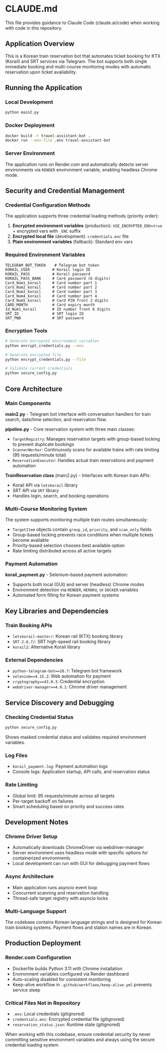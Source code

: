 # CLAUDE.md

This file provides guidance to Claude Code (claude.ai/code) when working with code in this repository.

## Application Overview

This is a Korean train reservation bot that automates ticket booking for KTX (Korail) and SRT services via Telegram. The bot supports both single immediate booking and multi-course monitoring modes with automatic reservation upon ticket availability.

## Running the Application

### Local Development
```bash
python main2.py
```

### Docker Deployment
```bash
docker build -t travel-assistant-bot .
docker run --env-file .env travel-assistant-bot
```

### Server Environment
The application runs on Render.com and automatically detects server environments via `RENDER` environment variable, enabling headless Chrome mode.

## Security and Credential Management

### Credential Configuration Methods
The application supports three credential loading methods (priority order):
1. **Encrypted environment variables** (production): `USE_ENCRYPTED_ENV=true` + encrypted vars with `_ENC` suffix
2. **Encrypted local file** (development): `credentials.enc` file
3. **Plain environment variables** (fallback): Standard env vars

### Required Environment Variables
```
TELEGRAM_BOT_TOKEN    # Telegram bot token
KORAIL_USER          # Korail login ID
KORAIL_PASS          # Korail password
KORAIL_PASS_BANK     # Card password (6 digits)
Card_Num1_korail     # Card number part 1
Card_Num2_korail     # Card number part 2
Card_Num3_korail     # Card number part 3
Card_Num4_korail     # Card number part 4
Card_Num5_korail     # Card PIN front 2 digits
CARD_MONTH           # Card expiry month
Id_Num1_korail       # ID number front 6 digits
SRT_ID               # SRT login ID
SRT_PWD              # SRT password
```

### Encryption Tools
```bash
# Generate encrypted environment variables
python encrypt_credentials.py --env

# Generate encrypted file
python encrypt_credentials.py --file

# Validate current credentials
python secure_config.py
```

## Core Architecture

### Main Components

**main2.py** - Telegram bot interface with conversation handlers for train search, date/time selection, and reservation flow.

**pipeline.py** - Core reservation system with three main classes:
- `TargetRegistry`: Manages reservation targets with group-based locking to prevent duplicate bookings
- `ScannerWorker`: Continuously scans for available trains with rate limiting (95 requests/minute total)
- `ReservationExecutor`: Handles actual train reservations and payment automation

**TrainReservation class** (main2.py) - Interfaces with Korean train APIs:
- Korail API via `letskorail` library
- SRT API via `SRT` library
- Handles login, search, and booking operations

### Multi-Course Monitoring System

The system supports monitoring multiple train routes simultaneously:
- `TargetItem` objects contain `group_id`, `priority`, and `scan_only` fields
- Group-based locking prevents race conditions when multiple tickets become available
- Priority-based selection chooses best available option
- Rate limiting distributed across all active targets

### Payment Automation

**korail_payment.py** - Selenium-based payment automation:
- Supports both local (GUI) and server (headless) Chrome modes
- Environment detection via `RENDER`, `HEROKU`, or `DOCKER` variables
- Automated form filling for Korean payment systems

## Key Libraries and Dependencies

### Train Booking APIs
- `letskorail-master/`: Korean rail (KTX) booking library
- `SRT-2.6.7/`: SRT high-speed rail booking library
- `korail2`: Alternative Korail library

### External Dependencies
- `python-telegram-bot==20.7`: Telegram bot framework
- `selenium==4.15.2`: Web automation for payment
- `cryptography==43.0.3`: Credential encryption
- `webdriver-manager==4.0.1`: Chrome driver management

## Service Discovery and Debugging

### Checking Credential Status
```bash
python secure_config.py
```
Shows masked credential status and validates required environment variables.

### Log Files
- `korail_payment.log`: Payment automation logs
- Console logs: Application startup, API calls, and reservation status

### Rate Limiting
- Global limit: 95 requests/minute across all targets
- Per-target backoff on failures
- Smart scheduling based on priority and success rates

## Development Notes

### Chrome Driver Setup
- Automatically downloads ChromeDriver via webdriver-manager
- Server environment uses headless mode with specific options for containerized environments
- Local development can run with GUI for debugging payment flows

### Async Architecture
- Main application runs asyncio event loop
- Concurrent scanning and reservation handling
- Thread-safe target registry with asyncio locks

### Multi-Language Support
The codebase contains Korean language strings and is designed for Korean train booking systems. Payment flows and station names are in Korean.

## Production Deployment

### Render.com Configuration
- Dockerfile builds Python 3.11 with Chrome installation
- Environment variables configured via Render dashboard
- Auto-scaling disabled for consistent monitoring
- Keep-alive workflow in `.github/workflows/keep-alive.yml` prevents service sleep

### Critical Files Not in Repository
- `.env`: Local credentials (gitignored)
- `credentials.enc`: Encrypted credential file (gitignored)
- `reservation_status.json`: Runtime state (gitignored)

When working with this codebase, ensure credential security by never committing sensitive environment variables and always using the secure credential loading system.